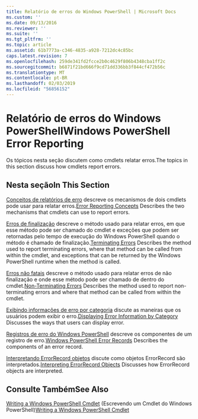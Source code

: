 ```yaml
---
title: Relatório de erros do Windows PowerShell | Microsoft Docs
ms.custom: ''
ms.date: 09/13/2016
ms.reviewer: ''
ms.suite: ''
ms.tgt_pltfrm: ''
ms.topic: article
ms.assetid: 61b7773a-c346-4835-a928-7212dc4c85bc
caps.latest.revision: 7
ms.openlocfilehash: 259de341fd2fcce2b0c4629f806b4348cba1ff2c
ms.sourcegitcommit: b6871f21bd666f9cd71dd336bb3f844cf472b56c
ms.translationtype: MT
ms.contentlocale: pt-BR
ms.lasthandoff: 02/03/2019
ms.locfileid: "56856152"
---
```

# <a name="windows-powershell-error-reporting"></a><span data-ttu-id="0e952-102">Relatório de erros do Windows PowerShell</span><span class="sxs-lookup"><span data-stu-id="0e952-102">Windows PowerShell Error Reporting</span></span>

<span data-ttu-id="0e952-103">Os tópicos nesta seção discutem como cmdlets relatar erros.</span><span class="sxs-lookup"><span data-stu-id="0e952-103">The topics in this section discuss how cmdlets report errors.</span></span>

## <a name="in-this-section"></a><span data-ttu-id="0e952-104">Nesta seção</span><span class="sxs-lookup"><span data-stu-id="0e952-104">In This Section</span></span>

<span data-ttu-id="0e952-105">[Conceitos de relatórios de erro](./error-reporting-concepts.md) descreve os mecanismos de dois cmdlets pode usar para relatar erros.</span><span class="sxs-lookup"><span data-stu-id="0e952-105">[Error Reporting Concepts](./error-reporting-concepts.md) Describes the two mechanisms that cmdlets can use to report errors.</span></span>

<span data-ttu-id="0e952-106">[Erros de finalização](./terminating-errors.md) descreve o método usado para relatar erros, em que esse método pode ser chamado do cmdlet e exceções que podem ser retornadas pelo tempo de execução do Windows PowerShell quando o método é chamado de finalização.</span><span class="sxs-lookup"><span data-stu-id="0e952-106">[Terminating Errors](./terminating-errors.md) Describes the method used to report terminating errors, where that method can be called from within the cmdlet, and exceptions that can be returned by the Windows PowerShell runtime when the method is called.</span></span>

<span data-ttu-id="0e952-107">[Erros não fatais](./non-terminating-errors.md) descreve o método usado para relatar erros de não finalização e onde esse método pode ser chamado de dentro do cmdlet.</span><span class="sxs-lookup"><span data-stu-id="0e952-107">[Non-Terminating Errors](./non-terminating-errors.md) Describes the method used to report non-terminating errors and where that method can be called from within the cmdlet.</span></span>

<span data-ttu-id="0e952-108">[Exibindo informações de erro por categoria](./displaying-error-information.md) discute as maneiras que os usuários podem exibir o erro.</span><span class="sxs-lookup"><span data-stu-id="0e952-108">[Displaying Error Information by Category](./displaying-error-information.md) Discusses the ways that users can display error.</span></span>

<span data-ttu-id="0e952-109">[Registros de erro do Windows PowerShell](./windows-powershell-error-records.md) descreve os componentes de um registro de erro.</span><span class="sxs-lookup"><span data-stu-id="0e952-109">[Windows PowerShell Error Records](./windows-powershell-error-records.md) Describes the components of an error record.</span></span>

<span data-ttu-id="0e952-110">[Interpretando ErrorRecord objetos](./interpreting-errorrecord-objects.md) discute como objetos ErrorRecord são interpretados.</span><span class="sxs-lookup"><span data-stu-id="0e952-110">[Interpreting ErrorRecord Objects](./interpreting-errorrecord-objects.md) Discusses how ErrorRecord objects are interpreted.</span></span>

## <a name="see-also"></a><span data-ttu-id="0e952-111">Consulte Também</span><span class="sxs-lookup"><span data-stu-id="0e952-111">See Also</span></span>

<span data-ttu-id="0e952-112">[Writing a Windows PowerShell Cmdlet](./writing-a-windows-powershell-cmdlet.md) (Escrevendo um Cmdlet do Windows PowerShell)</span><span class="sxs-lookup"><span data-stu-id="0e952-112">[Writing a Windows PowerShell Cmdlet](./writing-a-windows-powershell-cmdlet.md)</span></span>
